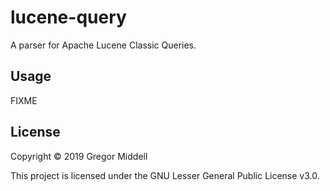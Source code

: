 # lucene-query

A parser for Apache Lucene Classic Queries.

## Usage

FIXME

## License

Copyright &copy; 2019 Gregor Middell

This project is licensed under the GNU Lesser General Public License v3.0.
